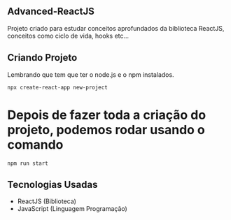 ## Advanced-ReactJS
Projeto criado para estudar conceitos aprofundados da biblioteca ReactJS, conceitos como ciclo de vida, hooks etc...

## Criando Projeto
Lembrando que tem que ter o node.js e o npm instalados.

``` npx create-react-app new-project ```

# Depois de fazer toda a criação do projeto, podemos rodar usando o comando
``` npm run start ```

## Tecnologias Usadas

* ReactJS (Biblioteca)
* JavaScript (Linguagem Programação)
